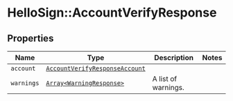 # HelloSign::AccountVerifyResponse



## Properties

| Name | Type | Description | Notes |
| ---- | ---- | ----------- | ----- |
| `account` | [```AccountVerifyResponseAccount```](AccountVerifyResponseAccount.md) |    |  |
| `warnings` | [```Array<WarningResponse>```](WarningResponse.md) |  A list of warnings.  |  |

